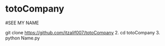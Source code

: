 # totoCompany

#SEE MY NAME 

git clone https://github.com/itzalif007/totoCompany
2.  cd totoCompany 
3.  python Name.py

